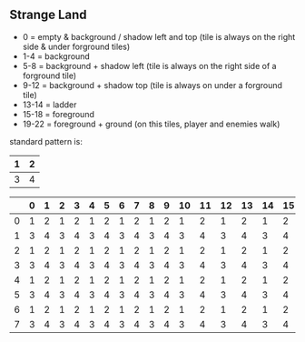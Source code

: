 ## Strange Land
* 0 = empty & background / shadow left and top (tile is always on the right side & under forground tiles)
* 1-4 = background 
* 5-8 = background + shadow left (tile is always on the right side of a forground tile)
* 9-12 = background + shadow top (tile is always on under a forground tile)
* 13-14 = ladder
* 15-18 = foreground
* 19-22 = foreground + ground (on this tiles, player and enemies walk)

standard pattern is:

| 1 | 2 |
|---|---|
| 3 | 4 |


|   | 0 | 1 | 2 | 3 | 4 | 5 | 6 | 7 | 8 | 9 | 10| 11| 12| 13| 14| 15|
|---|---|---|---|---|---|---|---|---|---|---|---|---|---|---|---|---|
| 0 | 1 | 2 | 1 | 2 | 1 | 2 | 1 | 2 | 1 | 2 | 1 | 2 | 1 | 2 | 1 | 2 |
| 1 | 3 | 4 | 3 | 4 | 3 | 4 | 3 | 4 | 3 | 4 | 3 | 4 | 3 | 4 | 3 | 4 |
| 2 | 1 | 2 | 1 | 2 | 1 | 2 | 1 | 2 | 1 | 2 | 1 | 2 | 1 | 2 | 1 | 2 |
| 3 | 3 | 4 | 3 | 4 | 3 | 4 | 3 | 4 | 3 | 4 | 3 | 4 | 3 | 4 | 3 | 4 |
| 4 | 1 | 2 | 1 | 2 | 1 | 2 | 1 | 2 | 1 | 2 | 1 | 2 | 1 | 2 | 1 | 2 |
| 5 | 3 | 4 | 3 | 4 | 3 | 4 | 3 | 4 | 3 | 4 | 3 | 4 | 3 | 4 | 3 | 4 |
| 6 | 1 | 2 | 1 | 2 | 1 | 2 | 1 | 2 | 1 | 2 | 1 | 2 | 1 | 2 | 1 | 2 |
| 7 | 3 | 4 | 3 | 4 | 3 | 4 | 3 | 4 | 3 | 4 | 3 | 4 | 3 | 4 | 3 | 4 |
